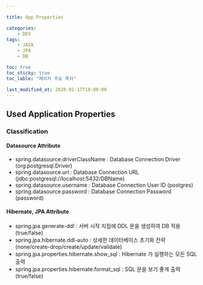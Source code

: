 ```yaml
---

title: App Properties

categories:
    - DEV
tags: 
    - JAVA
    - JPA
    - DB

toc: true
toc_sticky: true
toc_lable: "페이지 주요 목차"

last_modified_at: 2020-01-17T18:00:00
---
```


## Used Application Properties ##

### Classification ###

#### Datasource Attribute ####
- spring.datasource.driverClassName : Database Connection Driver (org.postgresql.Driver)
- spring.datasource.url : Database Connection URL (jdbc:postgresql://localhost:5432/DBName)
- spring.datasource.username : Database Connection User ID (postgres)
- spring.datasource.password : Database Connection Password (password)

#### Hibernate, JPA Attribute ####
- spring.jpa.generate-ddl : 서버 시작 지점에 DDL 문을 생성하여 DB 적용 (true/false)
- spring.jpa.hibernate.ddl-auto : 상세한 데이터베이스 초기화 전략 (none/create-drop/create/update/validate)
- spring.jpa.properties.hibernate.show_sql : Hibernate 가 실행하는 모든 SQL 출력
- spring.jpa.properties.hibernate.format_sql : SQL 문을 보기 좋게 출력 (true/false)